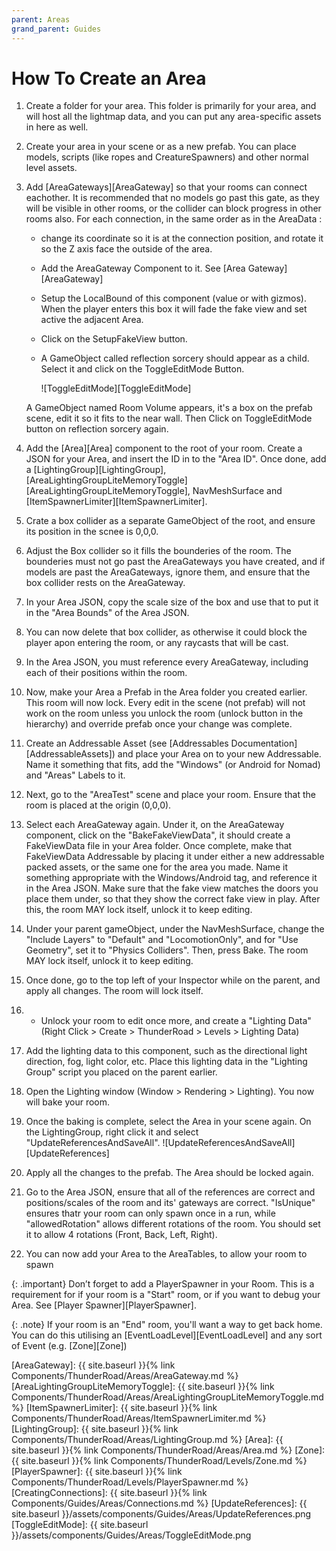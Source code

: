 ```yaml
---
parent: Areas
grand_parent: Guides
---
```

# How To Create an Area

1. Create a folder for your area. This folder is primarily for your area, and will host all the lightmap data, and you can put any area-specific assets in here as well.
2. Create your area in your scene or as a new prefab. You can place models, scripts (like ropes and CreatureSpawners) and other normal level assets. 
3. Add [AreaGateways][AreaGateway] so that your rooms can connect eachother. It is recommended that no models go past this gate, as they will be visible in other rooms, or the collider can block progress in other rooms also. For each connection, in the same order as in the AreaData :
  
    - change its coordinate so it is at the connection position, and rotate it so the Z axis face the outside of the area.
    - Add the AreaGateway Component to it. See [Area Gateway][AreaGateway]
    - Setup the LocalBound of this component (value or with gizmos).
    When the player enters this box it will fade the fake view and set active the adjacent Area.
    - Click on the SetupFakeView button.
    - A GameObject called reflection sorcery should appear as a child.
    Select it and click on the ToggleEditMode Button.
        
        ![ToggleEditMode][ToggleEditMode]
        
    
    A GameObject named Room Volume appears, it's a box on the prefab scene, edit it so it fits to the near wall. Then Click on ToggleEditMode button on reflection sorcery again.
4. Add the [Area][Area] component to the root of your room. Create a JSON for your Area, and insert the ID in to the "Area ID". Once done, add a [LightingGroup][LightingGroup], [AreaLightingGroupLiteMemoryToggle][AreaLightingGroupLiteMemoryToggle], NavMeshSurface and [ItemSpawnerLimiter][ItemSpawnerLimiter].
5. Crate a box collider as a separate GameObject of the root, and ensure its position in the scnee is 0,0,0.
6. Adjust the Box collider so it fills the bounderies of the room. The bounderies must not go past the AreaGateways you have created, and if models are past the AreaGateways, ignore them, and ensure that the box collider rests on the AreaGateway.
7. In your Area JSON, copy the scale size of the box and use that to put it in the "Area Bounds" of the Area JSON.
8. You can now delete that box collider, as otherwise it could block the player apon entering the room, or any raycasts that will be cast.
9. In the Area JSON, you must reference every AreaGateway, including each of their positions within the room. 
10. Now, make your Area a Prefab in the Area folder you created earlier. This room will now lock. Every edit in the scene (not prefab) will not work on the room unless you unlock the room (unlock button in the hierarchy) and override prefab once your change was complete.
11. Create an Addressable Asset (see [Addressables Documentation][AddressableAssets]) and place your Area on to your new Addressable. Name it something that fits, add the "Windows" (or Android for Nomad) and "Areas" Labels to it.
12. Next, go to the "AreaTest" scene and place your room. Ensure that the room is placed at the origin (0,0,0). 
13.  Select each AreaGateway again. Under it, on the AreaGateway component, click on the "BakeFakeViewData", it should create a FakeViewData file in your Area folder. Once complete, make that FakeViewData Addressable by placing it under either a new addressable packed assets, or the same one for the area you made. Name it something appropriate with the Windows/Android tag, and reference it in the Area JSON. Make sure that the fake view matches the doors you place them under, so that they show the correct fake view in play. After this, the room MAY lock itself, unlock it to keep editing.
14. Under your parent gameObject, under the NavMeshSurface, change the "Include Layers" to "Default" and "LocomotionOnly", and for "Use Geometry", set it to "Physics Colliders". Then, press Bake. The room MAY lock itself, unlock it to keep editing.
15. Once done, go to the top left of your Inspector while on the parent, and apply all changes. The room will lock itself.
16. - Unlock your room to edit once more, and create a "Lighting Data" (Right Click > Create > ThunderRoad > Levels > Lighting Data)
17. Add the lighting data to this component, such as the directional light direction, fog, light color, etc. Place this lighting data in the "Lighting Group" script you placed on the parent earlier.
18. Open the Lighting window (Window > Rendering > Lighting). You now will bake your room.
19. Once the baking is complete, select the Area in your scene again. On the LightingGroup, right click it and select "UpdateReferencesAndSaveAll".
![UpdateReferencesAndSaveAll][UpdateReferences]

20. Apply all the changes to the prefab. The Area should be locked again.
21. Go to the Area JSON, ensure that all of the references are correct and positions/scales of the room and its' gateways are correct. "IsUnique" ensures thatr your room can only spawn once in a run, while "allowedRotation" allows different rotations of the room. You should set it to allow 4 rotations (Front, Back, Left, Right).
22. You can now add your Area to the AreaTables, to allow your room to spawn

{: .important}
Don’t forget to add a PlayerSpawner in your Room. This is a requirement for if your room is a "Start" room, or if you want to debug your Area.  See [Player Spawner][PlayerSpawner].

{: .note}
If your room is an "End" room, you'll want a way to get back home. You can do this utilising an [EventLoadLevel][EventLoadLevel] and any sort of Event (e.g. [Zone][Zone])

[AreaGateway]: {{ site.baseurl }}{% link Components/ThunderRoad/Areas/AreaGateway.md %}
[AreaLightingGroupLiteMemoryToggle]: {{ site.baseurl }}{% link Components/ThunderRoad/Areas/AreaLightingGroupLiteMemoryToggle.md %}
[ItemSpawnerLimiter]: {{ site.baseurl }}{% link Components/ThunderRoad/Areas/ItemSpawnerLimiter.md %}
[LightingGroup]: {{ site.baseurl }}{% link Components/ThunderRoad/Areas/LightingGroup.md %}
[Area]: {{ site.baseurl }}{% link Components/ThunderRoad/Areas/Area.md %}
[Zone]: {{ site.baseurl }}{% link Components/ThunderRoad/Levels/Zone.md %}
[PlayerSpawner]: {{ site.baseurl }}{% link Components/ThunderRoad/Levels/PlayerSpawner.md %}
[CreatingConnections]: {{ site.baseurl }}{% link Components/Guides/Areas/Connections.md %}
[UpdateReferences]: {{ site.baseurl }}/assets/components/Guides/Areas/UpdateReferences.png
[ToggleEditMode]: {{ site.baseurl }}/assets/components/Guides/Areas/ToggleEditMode.png
